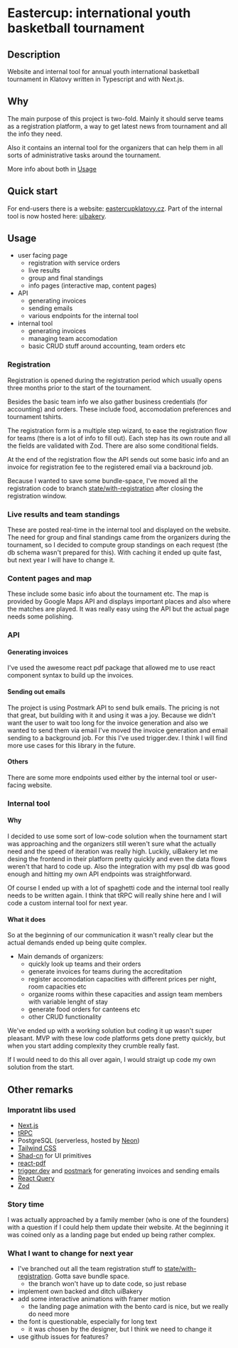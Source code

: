 # Eastercup: international youth basketball tournament  

## Description

Website and internal tool for annual youth international basketball tournament in Klatovy written in Typescript and with Next.js. 

## Why 

The main purpose of this project is two-fold. Mainly it should serve teams as a registration platform, a way to get latest news from tournament and all the info they need. 

Also it contains an internal tool for the organizers that can help them in all sorts of administrative tasks around the tournament. 

More info about both in [Usage](#Usage)

## Quick start 

For end-users there is a website: [eastercupklatovy.cz](https://eastercupklatovy.cz).
Part of the internal tool is now hosted here: [uibakery](https://cloud.uibakery.io/eastercup/). 

## Usage

- user facing page
	- registration with service orders 
	- live results 
	- group and final standings 
	- info pages (interactive map, content pages)
- API
	- generating invoices 
	- sending emails 
	- various endpoints for the internal tool 
- internal tool
	- generating invoices 
	- managing team accomodation
	- basic CRUD stuff around accounting, team orders etc

### Registration 

Registration is opened during the registration period which usually opens three months prior to the start of the tournament. 

Besides the basic team info we also gather business credentials (for accounting) and orders. These include food, accomodation preferences and tournament tshirts. 

The registration form is a multiple step wizard, to ease the registration flow for teams (there is a lot of info to fill out). Each step has its own route and all the fields are validated with Zod. There are also some conditional fields.

At the end of the registration flow the API sends out some basic info and an invoice for registration fee to the registered email via a backround job.

Because I wanted to save some bundle-space, I've moved all the registration code to branch [state/with-registration](https://github.com/Marty-W/eastercup/tree/state/with-registration) after closing the registration window.

### Live results and team standings

These are posted real-time in the internal tool and displayed on the website. The need for group and final standings came from the organizers during the tournament, so I decided to compute group standings on each request (the db schema wasn't prepared for this). With caching it ended up quite fast, but next year I will have to change it. 

### Content pages and map 

These include some basic info about the tournament etc. The map is provided by Google Maps API and displays important places and also where the matches are played. It was really easy using the API but the actual page needs some polishing.

### API 

#### Generating invoices 

I've used the awesome react pdf package that allowed me to use react component syntax to build up the invoices. 

#### Sending out emails 

The project is using Postmark API to send bulk emails. The pricing is not that great, but building with it and using it was a joy. Because we didn't want the user to wait too long for the invoice generation and also we wanted to send them via email I've moved the invoice generation and email sending to a background job. For this I've used trigger.dev. I think I will find more use cases for this library in the future.

#### Others 

There are some more endpoints used either by the internal tool or user-facing website.

### Internal tool 

#### Why 

I decided to use some sort of low-code solution when the tournament start was approaching and the organizers still weren't sure what the actually need and the speed of iteration was really high. Luckily, uiBakery let me desing the frontend in their platform pretty quickly and even the data flows weren't that hard to code up. Also the integration with my psql db was good enough and hitting my own API endpoints was straightforward. 

Of course I ended up with a lot of spaghetti code and the internal tool really needs to be written again. I think that tRPC will really shine here and I will code a custom internal tool for next year.

#### What it does

So at the beginning of our communication it wasn't really clear but the actual demands ended up being quite complex. 

- Main demands of organizers: 
    - quickly look up teams and their orders
    - generate invoices for teams during the accreditation 
    - register accomodation capacities with different prices per night, room capacities etc 
    - organize rooms within these capacities and assign team members with variable lenght of stay
    - generate food orders for canteens etc 
    - other CRUD functionality

We've ended up with a working solution but coding it up wasn't super pleasant. MVP with these low code platforms gets done pretty quickly, but when you start adding complexity they crumble really fast. 

If I would need to do this all over again, I would straigt up code my own solution from the start.

## Other remarks

### Imporatnt libs used 

- [Next.js](https://nextjs.org/)
- [tRPC](https://trpc.io/)
- PostgreSQL (serverless, hosted by [Neon](https://neon.tech))
- [Tailwind CSS](https://tailwindcss.com/)
- [Shad-cn](https://shad-cn.com) for UI primitives
- [react-pdf](https://react-pdf.org/) 
- [trigger.dev](https://trigger.dev/) and [postmark](https://postmarkapp.com/) for generating invoices and sending emails
- [React Query](https://react-query.tanstack.com/)
- [Zod](https://github.com/colinhacks/zod) 

### Story time

I was actually approached by a family member (who is one of the founders) with a question if I could help them update their website. At the beginning it was coined only as a landing page but ended up being rather complex.

### What I want to change for next year 

- I've branched out all the team registration stuff to [state/with-registration](https://github.com/Marty-W/eastercup/tree/state/with-registration). Gotta save bundle space.
	- the branch won't have up to date code, so just rebase
- implement own backed and ditch uiBakery
- add some interactive animations with framer motion
	- the landing page animation with the bento card is nice, but we really do need more
- the font is questionable, especially for long text
	- it was chosen by the designer, but I think we need to change it
- use github issues for features?
